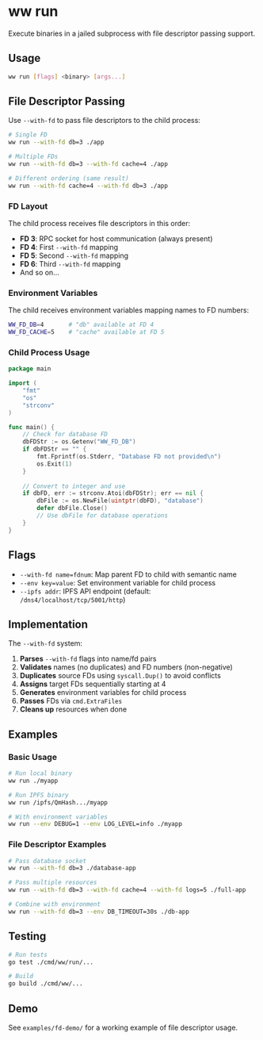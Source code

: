 # ww run

Execute binaries in a jailed subprocess with file descriptor passing support.

## Usage

```bash
ww run [flags] <binary> [args...]
```

## File Descriptor Passing

Use `--with-fd` to pass file descriptors to the child process:

```bash
# Single FD
ww run --with-fd db=3 ./app

# Multiple FDs
ww run --with-fd db=3 --with-fd cache=4 ./app

# Different ordering (same result)
ww run --with-fd cache=4 --with-fd db=3 ./app
```

### FD Layout

The child process receives file descriptors in this order:

- **FD 3**: RPC socket for host communication (always present)
- **FD 4**: First `--with-fd` mapping
- **FD 5**: Second `--with-fd` mapping
- **FD 6**: Third `--with-fd` mapping
- And so on...

### Environment Variables

The child receives environment variables mapping names to FD numbers:

```bash
WW_FD_DB=4       # "db" available at FD 4
WW_FD_CACHE=5    # "cache" available at FD 5
```

### Child Process Usage

```go
package main

import (
    "fmt"
    "os"
    "strconv"
)

func main() {
    // Check for database FD
    dbFDStr := os.Getenv("WW_FD_DB")
    if dbFDStr == "" {
        fmt.Fprintf(os.Stderr, "Database FD not provided\n")
        os.Exit(1)
    }
    
    // Convert to integer and use
    if dbFD, err := strconv.Atoi(dbFDStr); err == nil {
        dbFile := os.NewFile(uintptr(dbFD), "database")
        defer dbFile.Close()
        // Use dbFile for database operations
    }
}
```

## Flags

- `--with-fd name=fdnum`: Map parent FD to child with semantic name
- `--env key=value`: Set environment variable for child process
- `--ipfs addr`: IPFS API endpoint (default: `/dns4/localhost/tcp/5001/http`)

## Implementation

The `--with-fd` system:

1. **Parses** `--with-fd` flags into name/fd pairs
2. **Validates** names (no duplicates) and FD numbers (non-negative)
3. **Duplicates** source FDs using `syscall.Dup()` to avoid conflicts
4. **Assigns** target FDs sequentially starting at 4
5. **Generates** environment variables for child process
6. **Passes** FDs via `cmd.ExtraFiles`
7. **Cleans up** resources when done

## Examples

### Basic Usage
```bash
# Run local binary
ww run ./myapp

# Run IPFS binary
ww run /ipfs/QmHash.../myapp

# With environment variables
ww run --env DEBUG=1 --env LOG_LEVEL=info ./myapp
```

### File Descriptor Examples
```bash
# Pass database socket
ww run --with-fd db=3 ./database-app

# Pass multiple resources
ww run --with-fd db=3 --with-fd cache=4 --with-fd logs=5 ./full-app

# Combine with environment
ww run --with-fd db=3 --env DB_TIMEOUT=30s ./db-app
```

## Testing

```bash
# Run tests
go test ./cmd/ww/run/...

# Build
go build ./cmd/ww/...
```

## Demo

See `examples/fd-demo/` for a working example of file descriptor usage.
